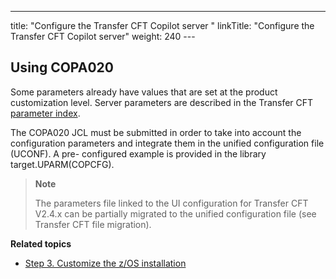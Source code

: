 ---
title: "Configure the Transfer CFT Copilot server "
linkTitle: "Configure the Transfer CFT Copilot server"
weight: 240
--- <span id="kanchor42"></span>

## Using COPA020

Some parameters already have values that are set at the product customization level. Server parameters are described in the Transfer CFT [parameter index](../../../../../c_intro_userinterfaces/command_summary/parameter_intro).

The COPA020 JCL must be submitted in order to take into account the configuration parameters and integrate them in the unified configuration file (UCONF). A pre- configured example is provided in the library target.UPARM(COPCFG).

> **Note**
>
> The parameters file linked to the UI configuration for Transfer CFT V2.4.x can be partially migrated to the unified configuration file (see Transfer CFT file migration).

****Related topics****

- [Step 3. Customize the z/OS installation](../../zos_auto_install_a05all/t_customize_install_zos)
